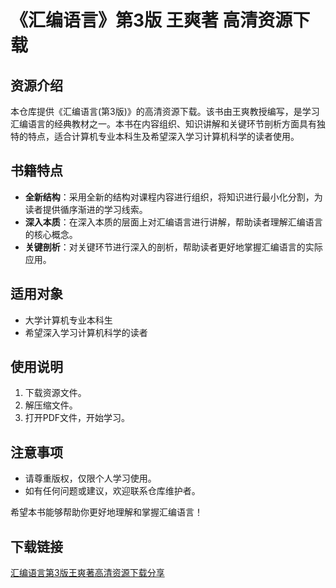 # 《汇编语言》第3版 王爽著 高清资源下载

## 资源介绍

本仓库提供《汇编语言(第3版)》的高清资源下载。该书由王爽教授编写，是学习汇编语言的经典教材之一。本书在内容组织、知识讲解和关键环节剖析方面具有独特的特点，适合计算机专业本科生及希望深入学习计算机科学的读者使用。

## 书籍特点

- **全新结构**：采用全新的结构对课程内容进行组织，将知识进行最小化分割，为读者提供循序渐进的学习线索。
- **深入本质**：在深入本质的层面上对汇编语言进行讲解，帮助读者理解汇编语言的核心概念。
- **关键剖析**：对关键环节进行深入的剖析，帮助读者更好地掌握汇编语言的实际应用。

## 适用对象

- 大学计算机专业本科生
- 希望深入学习计算机科学的读者

## 使用说明

1. 下载资源文件。
2. 解压缩文件。
3. 打开PDF文件，开始学习。

## 注意事项

- 请尊重版权，仅限个人学习使用。
- 如有任何问题或建议，欢迎联系仓库维护者。

希望本书能够帮助你更好地理解和掌握汇编语言！

## 下载链接

[汇编语言第3版王爽著高清资源下载分享](https://pan.quark.cn/s/fdc15469fcbd)